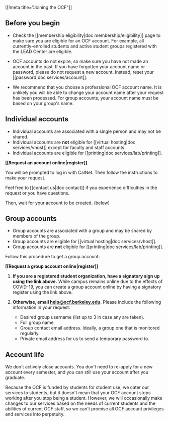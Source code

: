 [[!meta title="Joining the OCF"]]

## Before you begin

* Check the [[membership eligibility|doc membership/eligibility]] page to make
  sure you are eligible for an OCF account. For example, all currently-enrolled
  students and active student groups registered with the LEAD Center are
  eligible.

* OCF accounts do not expire, so make sure you have not made an account in the
  past. If you have forgotten your account name or password, please do not
  request a new account. Instead, reset your [[password|doc services/account]].

* We recommend that you choose a professional OCF account name. It is unlikely
  you will be able to change your account name after your request has been
  processed. For group accounts, your account name must be based on your
  group's name.

## Individual accounts

* Individual accounts are associated with a single person and may not be
  shared.
* Individual accounts are **not** eligible for [[virtual hosting|doc
  services/vhost]] except for faculty and staff accounts.
* Individual accounts are eligible for [[printing|doc services/lab/printing]].

**[[Request an account online|register]]**

You will be prompted to log in with CalNet. Then follow the instructions to
make your request.

Feel free to [[contact us|doc contact]] if you experience difficulties in the
request or you have questions.

Then, wait for your account to be created. (below)

## Group accounts

* Group accounts are associated with a group and may be shared by members of
  the group.
* Group accounts are eligible for [[virtual hosting|doc services/vhost]].
* Group accounts are **not** eligible for [[printing|doc
  services/lab/printing]].

Follow this procedure to get a group account:

**[[Request a group account online|register]]**

1. **If you are a registered student organization, have a signatory sign up using the link above.**
   While campus remains online due to the effects of COVID-19, you can
   create a group account online by having a signatory register using the link above.

2. **Otherwise, email help@ocf.berkeley.edu.**
   Please include the following information in your request:
   * Desired group username (list up to 3 in case any are taken).
   * Full group name
   * Group contact email address. Ideally, a group one that is monitored regularly.
   * Private email address for us to send a temporary password to.

## Account life

We don't actively close accounts. You don't need to re-apply for a new account
every semester, and you can still use your account after you graduate.

Because the OCF is funded by students for student use, we cater our services to
students, but it doesn't mean that your OCF account stops working after you
stop being a student. However, we will occasionally make changes to our
services based on the needs of current students and the abilities of current
OCF staff, so we can't promise all OCF account privileges and services into
perpetuity.
